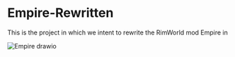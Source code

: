 # Empire-Rewritten
 This is the project in which we intent to rewrite the RimWorld mod Empire in

![Empire drawio](https://user-images.githubusercontent.com/26352135/151607916-a97a5657-a0f7-4897-acd7-c8b1f228e73b.png)
